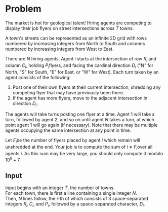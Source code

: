 # Problem

The market is hot for geological talent! Hiring agents are competing to display their job flyers on street intersections across $T$ towns.

A town's streets can be represented as an infinite 2D grid with rows numbered by increasing integers from North to South and columns numbered by increasing integers from West to East.

There are $N$ hiring agents. Agent $i$ starts at the intersection of row $R_i$​ and column $C_i$​, holding $P_i$​ flyers, and facing the cardinal direction $D_i$​ ("N" for North, "S" for South, "E" for East, or "W" for West). Each turn taken by an agent consists of the following:

1. Post one of their own flyers at their current intersection, shredding any competing flyer that may have previously been there.
1. If the agent has more flyers, move to the adjacent intersection in direction $D_i$​.

The agents will take turns posting one flyer at a time. Agent $1$ will take a turn, followed by agent $2$, and so on until agent $N$ takes a turn, at which point agent $1$ will go again (if necessary). Note that there may be multiple agents occupying the same intersection at any point in time.

Let $F_i$​ be the number of flyers placed by agent $i$ which remain will unshredded at the end. Your job is to compute the sum of $i∗F_i$​ over all agents $i$. As this sum may be very large, you should only compute it modulo $10^9 + 7$.

## Input

Input begins with an integer $T$, the number of towns.  
For each town, there is first a line containing a single integer $N$.  
Then, $N$ lines follow, the $i$-th of which consists of 3 space-separated integers $R_i​, C_i​,$ and $P_i$, followed by a space-separated character, $D_i$​.

